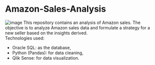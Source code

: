 # Amazon-Sales-Analysis
![image](https://github.com/TuralNasirli/Amazon-Sales-Analysis/assets/79186143/3b1a3d26-c5e2-4774-8643-65dbe5ec76f9)
This repository contains an analysis of Amazon sales. The objective is to analyze Amazon sales data and formulate a strategy for a new seller based on the insights derived.  
Technologies used:  
* Oracle SQL: as the database, 
* Python (Pandas): for data cleaning,
* Qlik Sense: for data visualization.
  


